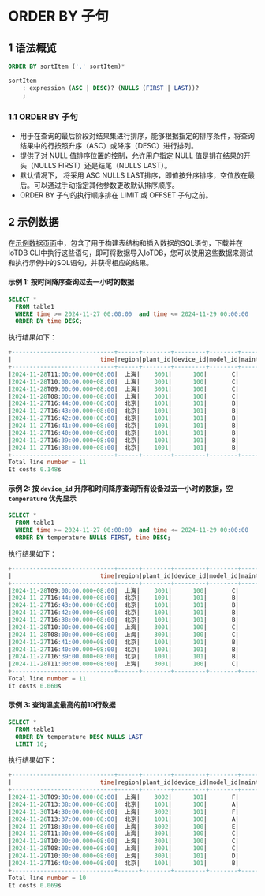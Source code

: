 <!--

    Licensed to the Apache Software Foundation (ASF) under one
    or more contributor license agreements.  See the NOTICE file
    distributed with this work for additional information
    regarding copyright ownership.  The ASF licenses this file
    to you under the Apache License, Version 2.0 (the
    "License"); you may not use this file except in compliance
    with the License.  You may obtain a copy of the License at
    
        http://www.apache.org/licenses/LICENSE-2.0
    
    Unless required by applicable law or agreed to in writing,
    software distributed under the License is distributed on an
    "AS IS" BASIS, WITHOUT WARRANTIES OR CONDITIONS OF ANY
    KIND, either express or implied.  See the License for the
    specific language governing permissions and limitations
    under the License.

-->

# ORDER BY 子句

## 1 语法概览

```sql
ORDER BY sortItem (',' sortItem)*

sortItem
    : expression (ASC | DESC)? (NULLS (FIRST | LAST))?
    ;
```

### 1.1 ORDER BY 子句

- 用于在查询的最后阶段对结果集进行排序，能够根据指定的排序条件，将查询结果中的行按照升序（ASC）或降序（DESC）进行排列。
- 提供了对 NULL 值排序位置的控制，允许用户指定 NULL 值是排在结果的开头（NULLS FIRST）还是结尾（NULLS LAST）。
- 默认情况下， 将采用 ASC  NULLS LAST排序，即值按升序排序，空值放在最后。可以通过手动指定其他参数更改默认排序顺序。
- ORDER BY 子句的执行顺序排在 LIMIT 或 OFFSET 子句之前。

## 2 示例数据

在[示例数据页面](../Reference/Sample-Data.md)中，包含了用于构建表结构和插入数据的SQL语句，下载并在IoTDB CLI中执行这些语句，即可将数据导入IoTDB，您可以使用这些数据来测试和执行示例中的SQL语句，并获得相应的结果。

#### 示例 1: 按时间降序查询过去一小时的数据

```sql
SELECT *
  FROM table1
  WHERE time >= 2024-11-27 00:00:00  and time <= 2024-11-29 00:00:00
  ORDER BY time DESC;
```

执行结果如下：

```sql
+-----------------------------+------+--------+---------+--------+-----------+-----------+--------+------+-----------------------------+
|                         time|region|plant_id|device_id|model_id|maintenance|temperature|humidity|status|                   modifytime|
+-----------------------------+------+--------+---------+--------+-----------+-----------+--------+------+-----------------------------+
|2024-11-28T11:00:00.000+08:00|  上海|    3001|      100|       C|         90|       88.0|    45.1|  true|2024-11-28T11:00:12.000+08:00|
|2024-11-28T10:00:00.000+08:00|  上海|    3001|      100|       C|         90|       85.0|    35.2|  null|2024-11-28T10:00:11.000+08:00|
|2024-11-28T09:00:00.000+08:00|  上海|    3001|      100|       C|         90|       null|    40.9|  true|                         null|
|2024-11-28T08:00:00.000+08:00|  上海|    3001|      100|       C|         90|       85.0|    null|  null|2024-11-28T08:00:09.000+08:00|
|2024-11-27T16:44:00.000+08:00|  北京|    1001|      101|       B|        180|       null|    null| false|2024-11-26T16:37:08.000+08:00|
|2024-11-27T16:43:00.000+08:00|  北京|    1001|      101|       B|        180|       null|    null| false|                         null|
|2024-11-27T16:42:00.000+08:00|  北京|    1001|      101|       B|        180|       null|    35.2| false|                         null|
|2024-11-27T16:41:00.000+08:00|  北京|    1001|      101|       B|        180|       85.0|    null|  null|2024-11-26T16:37:04.000+08:00|
|2024-11-27T16:40:00.000+08:00|  北京|    1001|      101|       B|        180|       85.0|    null|  null|2024-11-26T16:37:03.000+08:00|
|2024-11-27T16:39:00.000+08:00|  北京|    1001|      101|       B|        180|       85.0|    35.3|  null|                         null|
|2024-11-27T16:38:00.000+08:00|  北京|    1001|      101|       B|        180|       null|    35.1|  true|2024-11-26T16:37:01.000+08:00|
+-----------------------------+------+--------+---------+--------+-----------+-----------+--------+------+-----------------------------+
Total line number = 11
It costs 0.148s
```

#### 示例 2: 按 `device_id` 升序和时间降序查询所有设备过去一小时的数据，空 `temperature` 优先显示

```sql
SELECT *
  FROM table1
  WHERE time >= 2024-11-27 00:00:00  and time <= 2024-11-29 00:00:00
  ORDER BY temperature NULLS FIRST, time DESC;
```

执行结果如下：

```sql
+-----------------------------+------+--------+---------+--------+-----------+-----------+--------+------+-----------------------------+
|                         time|region|plant_id|device_id|model_id|maintenance|temperature|humidity|status|                   modifytime|
+-----------------------------+------+--------+---------+--------+-----------+-----------+--------+------+-----------------------------+
|2024-11-28T09:00:00.000+08:00|  上海|    3001|      100|       C|         90|       null|    40.9|  true|                         null|
|2024-11-27T16:44:00.000+08:00|  北京|    1001|      101|       B|        180|       null|    null| false|2024-11-26T16:37:08.000+08:00|
|2024-11-27T16:43:00.000+08:00|  北京|    1001|      101|       B|        180|       null|    null| false|                         null|
|2024-11-27T16:42:00.000+08:00|  北京|    1001|      101|       B|        180|       null|    35.2| false|                         null|
|2024-11-27T16:38:00.000+08:00|  北京|    1001|      101|       B|        180|       null|    35.1|  true|2024-11-26T16:37:01.000+08:00|
|2024-11-28T10:00:00.000+08:00|  上海|    3001|      100|       C|         90|       85.0|    35.2|  null|2024-11-28T10:00:11.000+08:00|
|2024-11-28T08:00:00.000+08:00|  上海|    3001|      100|       C|         90|       85.0|    null|  null|2024-11-28T08:00:09.000+08:00|
|2024-11-27T16:41:00.000+08:00|  北京|    1001|      101|       B|        180|       85.0|    null|  null|2024-11-26T16:37:04.000+08:00|
|2024-11-27T16:40:00.000+08:00|  北京|    1001|      101|       B|        180|       85.0|    null|  null|2024-11-26T16:37:03.000+08:00|
|2024-11-27T16:39:00.000+08:00|  北京|    1001|      101|       B|        180|       85.0|    35.3|  null|                         null|
|2024-11-28T11:00:00.000+08:00|  上海|    3001|      100|       C|         90|       88.0|    45.1|  true|2024-11-28T11:00:12.000+08:00|
+-----------------------------+------+--------+---------+--------+-----------+-----------+--------+------+-----------------------------+
Total line number = 11
It costs 0.060s
```

#### 示例 3: 查询温度最高的前10行数据

```sql
SELECT *
  FROM table1
  ORDER BY temperature DESC NULLS LAST
  LIMIT 10;
```

执行结果如下：

```sql
+-----------------------------+------+--------+---------+--------+-----------+-----------+--------+------+-----------------------------+
|                         time|region|plant_id|device_id|model_id|maintenance|temperature|humidity|status|                   modifytime|
+-----------------------------+------+--------+---------+--------+-----------+-----------+--------+------+-----------------------------+
|2024-11-30T09:30:00.000+08:00|  上海|    3002|      101|       F|        360|       90.0|    35.2|  true|                         null|
|2024-11-26T13:38:00.000+08:00|  北京|    1001|      100|       A|        180|       90.0|    35.1|  true|2024-11-26T13:38:25.000+08:00|
|2024-11-30T14:30:00.000+08:00|  上海|    3002|      101|       F|        360|       90.0|    34.8|  true|2024-11-30T14:30:17.000+08:00|
|2024-11-26T13:37:00.000+08:00|  北京|    1001|      100|       A|        180|       90.0|    35.1|  true|2024-11-26T13:37:34.000+08:00|
|2024-11-29T18:30:00.000+08:00|  上海|    3002|      100|       E|        180|       90.0|    35.4|  true|2024-11-29T18:30:15.000+08:00|
|2024-11-28T11:00:00.000+08:00|  上海|    3001|      100|       C|         90|       88.0|    45.1|  true|2024-11-28T11:00:12.000+08:00|
|2024-11-28T10:00:00.000+08:00|  上海|    3001|      100|       C|         90|       85.0|    35.2|  null|2024-11-28T10:00:11.000+08:00|
|2024-11-28T08:00:00.000+08:00|  上海|    3001|      100|       C|         90|       85.0|    null|  null|2024-11-28T08:00:09.000+08:00|
|2024-11-29T10:00:00.000+08:00|  上海|    3001|      101|       D|        360|       85.0|    null|  null|2024-11-29T10:00:13.000+08:00|
|2024-11-27T16:40:00.000+08:00|  北京|    1001|      101|       B|        180|       85.0|    null|  null|2024-11-26T16:37:03.000+08:00|
+-----------------------------+------+--------+---------+--------+-----------+-----------+--------+------+-----------------------------+
Total line number = 10
It costs 0.069s
```